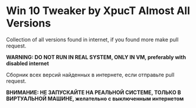 # Win 10 Tweaker by XpucT Almost All Versions


Collection of all versions found in internet, if you found more make pull request.

**WARNING: DO NOT RUN IN REAL SYSTEM, ONLY IN VM, preferably with disabled internet**

Сборник всех версий найденных в интернете, если отправьте pull request.

**ВНИМАНИЕ: НЕ ЗАПУСКАЙТЕ НА РЕАЛЬНОЙ СИСТЕМЕ, ТОЛЬКО В ВИРТУАЛЬНОЙ МАШИНЕ, желательно с выключенным интернетом**
